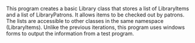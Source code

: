 This program creates a basic Library class that stores a list of LibraryItems and a list of LibraryPatrons. It allows items to be checked 
out by patrons. The lists are accessible to other classes in the same namespace (LibraryItems). Unlike the previous iterations,
this program uses windows forms to output the information from a test program.
